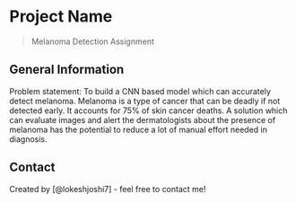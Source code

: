 # Project Name
> Melanoma Detection Assignment

## General Information
Problem statement: To build a CNN based model which can accurately detect melanoma. Melanoma is a type of cancer that can be deadly if 
not detected early. It accounts for 75% of skin cancer deaths. A solution which can evaluate images and alert the dermatologists about 
the presence of melanoma has the potential to reduce a lot of manual effort needed in diagnosis.


## Contact
Created by [@lokeshjoshi7] - feel free to contact me!
